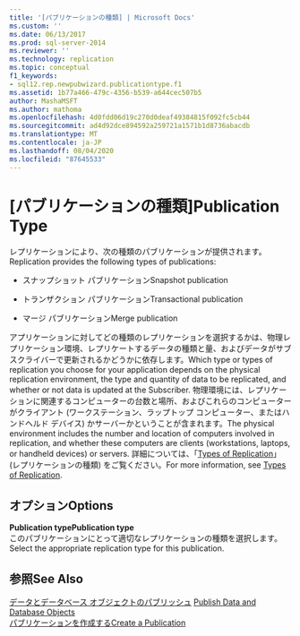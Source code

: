 ```yaml
---
title: '[パブリケーションの種類] | Microsoft Docs'
ms.custom: ''
ms.date: 06/13/2017
ms.prod: sql-server-2014
ms.reviewer: ''
ms.technology: replication
ms.topic: conceptual
f1_keywords:
- sql12.rep.newpubwizard.publicationtype.f1
ms.assetid: 1b77a466-479c-4356-b539-a644cec507b5
author: MashaMSFT
ms.author: mathoma
ms.openlocfilehash: 4d0fdd06d19c270d0deaf49384815f092fc5cb44
ms.sourcegitcommit: ad4d92dce894592a259721a1571b1d8736abacdb
ms.translationtype: MT
ms.contentlocale: ja-JP
ms.lasthandoff: 08/04/2020
ms.locfileid: "87645533"
---
```

# <a name="publication-type"></a><span data-ttu-id="ca105-102">[パブリケーションの種類]</span><span class="sxs-lookup"><span data-stu-id="ca105-102">Publication Type</span></span>
  <span data-ttu-id="ca105-103">レプリケーションにより、次の種類のパブリケーションが提供されます。</span><span class="sxs-lookup"><span data-stu-id="ca105-103">Replication provides the following types of publications:</span></span>  
  
-   <span data-ttu-id="ca105-104">スナップショット パブリケーション</span><span class="sxs-lookup"><span data-stu-id="ca105-104">Snapshot publication</span></span>  
  
-   <span data-ttu-id="ca105-105">トランザクション パブリケーション</span><span class="sxs-lookup"><span data-stu-id="ca105-105">Transactional publication</span></span>  
  
-   <span data-ttu-id="ca105-106">マージ パブリケーション</span><span class="sxs-lookup"><span data-stu-id="ca105-106">Merge publication</span></span>  
  
 <span data-ttu-id="ca105-107">アプリケーションに対してどの種類のレプリケーションを選択するかは、物理レプリケーション環境、レプリケートするデータの種類と量、およびデータがサブスクライバーで更新されるかどうかに依存します。</span><span class="sxs-lookup"><span data-stu-id="ca105-107">Which type or types of replication you choose for your application depends on the physical replication environment, the type and quantity of data to be replicated, and whether or not data is updated at the Subscriber.</span></span> <span data-ttu-id="ca105-108">物理環境には、レプリケーションに関連するコンピューターの台数と場所、およびこれらのコンピューターがクライアント (ワークステーション、ラップトップ コンピューター、またはハンドヘルド デバイス) かサーバーかということが含まれます。</span><span class="sxs-lookup"><span data-stu-id="ca105-108">The physical environment includes the number and location of computers involved in replication, and whether these computers are clients (workstations, laptops, or handheld devices) or servers.</span></span> <span data-ttu-id="ca105-109">詳細については、「[Types of Replication](types-of-replication.md)」(レプリケーションの種類) をご覧ください。</span><span class="sxs-lookup"><span data-stu-id="ca105-109">For more information, see [Types of Replication](types-of-replication.md).</span></span>  
  
## <a name="options"></a><span data-ttu-id="ca105-110">オプション</span><span class="sxs-lookup"><span data-stu-id="ca105-110">Options</span></span>  
 <span data-ttu-id="ca105-111">**Publication type**</span><span class="sxs-lookup"><span data-stu-id="ca105-111">**Publication type**</span></span>  
 <span data-ttu-id="ca105-112">このパブリケーションにとって適切なレプリケーションの種類を選択します。</span><span class="sxs-lookup"><span data-stu-id="ca105-112">Select the appropriate replication type for this publication.</span></span>  
  
## <a name="see-also"></a><span data-ttu-id="ca105-113">参照</span><span class="sxs-lookup"><span data-stu-id="ca105-113">See Also</span></span>  
 <span data-ttu-id="ca105-114">[データとデータベース オブジェクトのパブリッシュ](publish/publish-data-and-database-objects.md) </span><span class="sxs-lookup"><span data-stu-id="ca105-114">[Publish Data and Database Objects](publish/publish-data-and-database-objects.md) </span></span>  
 [<span data-ttu-id="ca105-115">パブリケーションを作成する</span><span class="sxs-lookup"><span data-stu-id="ca105-115">Create a Publication</span></span>](publish/create-a-publication.md)  
  
  
